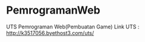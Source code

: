 # PemrogramanWeb
UTS Pemrograman Web(Pembuatan Game) 
Link UTS : http://k3517056.byethost3.com/uts/
